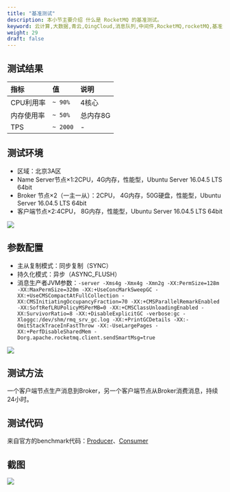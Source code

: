 ```yaml
---
title: "基准测试"
description: 本小节主要介绍 什么是 RocketMQ 的基准测试。
keyword: 云计算,大数据,青云,QingCloud,消息队列,中间件,RocketMQ,rocketMQ,基准测试
weight: 29
draft: false
---
```


## 测试结果

| 指标       | 值       | 说明     |
| :--------- | :------- | :------- |
| CPU利用率  | `~ 90%`  | 4核心    |
| 内存使用率 | `~ 50%`  | 总内存8G |
| TPS        | `~ 2000` | -        |

## 测试环境

- 区域：北京3A区
- Name Server节点×1:2CPU，4G内存，性能型，Ubuntu Server 16.04.5 LTS 64bit
- Broker 节点×2（一主一从）：2CPU， 4G内存，50G硬盘，性能型，Ubuntu Server 16.04.5 LTS 64bit
- 客户端节点×2:4CPU， 8G内存，性能型，Ubuntu Server 16.04.5 LTS 64bit

![](../../_images/benchmark_cluster_nodes.png)

## 参数配置

- 主从复制模式：同步复制（SYNC）
- 持久化模式：异步（ASYNC_FLUSH）
- 消息生产者JVM参数：`-server -Xms4g -Xmx4g -Xmn2g -XX:PermSize=128m -XX:MaxPermSize=320m -XX:+UseConcMarkSweepGC -XX:+UseCMSCompactAtFullCollection -XX:CMSInitiatingOccupancyFraction=70 -XX:+CMSParallelRemarkEnabled -XX:SoftRefLRUPolicyMSPerMB=0 -XX:+CMSClassUnloadingEnabled -XX:SurvivorRatio=8 -XX:+DisableExplicitGC -verbose:gc -Xloggc:/dev/shm/rmq_srv_gc.log -XX:+PrintGCDetails -XX:-OmitStackTraceInFastThrow -XX:-UseLargePages -XX:+PerfDisableSharedMem -Dorg.apache.rocketmq.client.sendSmartMsg=true`

![](../../_images/benchmark_cluster_env.png)

## 测试方法

一个客户端节点生产消息到Broker，另一个客户端节点从Broker消费消息，持续24小时。

## 测试代码

来自官方的benchmark代码：[Producer](https://github.com/apache/rocketmq/blob/master/example/src/main/java/org/apache/rocketmq/example/benchmark/Producer.java)、[Consumer](https://github.com/apache/rocketmq/blob/master/example/src/main/java/org/apache/rocketmq/example/benchmark/Consumer.java)

## 截图

![](../../_images/benchmark_result_screenshot.png)